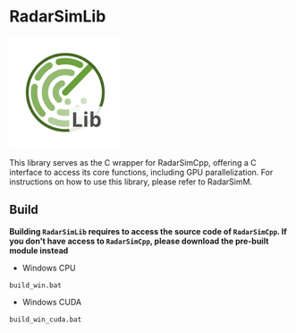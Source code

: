 # RadarSimLib

<img src="./assets/radarsimlib.svg" alt="logo" width="200"/>

This library serves as the C wrapper for RadarSimCpp, offering a C interface to access its core functions, including GPU parallelization. For instructions on how to use this library, please refer to RadarSimM.

## Build

**Building `RadarSimLib` requires to access the source code of `RadarSimCpp`. If you don't have access to `RadarSimCpp`, please download the pre-built module instead**

- Windows CPU

```batch
build_win.bat
```

- Windows CUDA

```batch
build_win_cuda.bat
```

